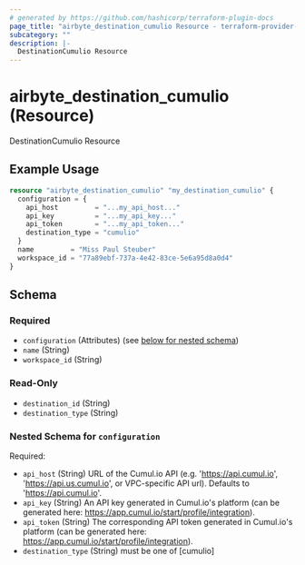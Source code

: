 ```yaml
---
# generated by https://github.com/hashicorp/terraform-plugin-docs
page_title: "airbyte_destination_cumulio Resource - terraform-provider-airbyte"
subcategory: ""
description: |-
  DestinationCumulio Resource
---
```


# airbyte_destination_cumulio (Resource)

DestinationCumulio Resource

## Example Usage

```terraform
resource "airbyte_destination_cumulio" "my_destination_cumulio" {
  configuration = {
    api_host         = "...my_api_host..."
    api_key          = "...my_api_key..."
    api_token        = "...my_api_token..."
    destination_type = "cumulio"
  }
  name         = "Miss Paul Steuber"
  workspace_id = "77a89ebf-737a-4e42-83ce-5e6a95d8a0d4"
}
```

<!-- schema generated by tfplugindocs -->
## Schema

### Required

- `configuration` (Attributes) (see [below for nested schema](#nestedatt--configuration))
- `name` (String)
- `workspace_id` (String)

### Read-Only

- `destination_id` (String)
- `destination_type` (String)

<a id="nestedatt--configuration"></a>
### Nested Schema for `configuration`

Required:

- `api_host` (String) URL of the Cumul.io API (e.g. 'https://api.cumul.io', 'https://api.us.cumul.io', or VPC-specific API url). Defaults to 'https://api.cumul.io'.
- `api_key` (String) An API key generated in Cumul.io's platform (can be generated here: https://app.cumul.io/start/profile/integration).
- `api_token` (String) The corresponding API token generated in Cumul.io's platform (can be generated here: https://app.cumul.io/start/profile/integration).
- `destination_type` (String) must be one of [cumulio]


